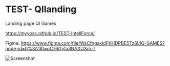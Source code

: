 # TEST- QIlanding
Landing page QI Games

https://myyoss.github.io/TEST-IntellForce/

Figma:
https://www.figma.com/file/WsCfngaxldFKHDPBE5Tz6l/IQ-GAMES?node-id=0%3A1&t=oC76Gyfa3NAXUXck-1

![Screenshot](https://user-images.githubusercontent.com/93940739/216988931-bad850a8-f21b-449c-90b1-d4a8816debac.jpg)


